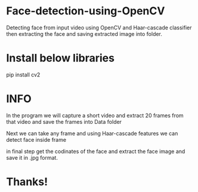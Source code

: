 # Face-detection-using-OpenCV
Detecting face from input video  using OpenCV and Haar-cascade classifier then extracting the face and saving extracted image into folder.

# Install below libraries
  pip install cv2

# INFO

In the program we will capture a short video and extract 20 frames from that video and save the frames into Data folder

Next we can take any frame and using Haar-cascade features we can detect face inside frame

in final step get the codinates of the face and extract the face image and save it in .jpg format.

# Thanks!
